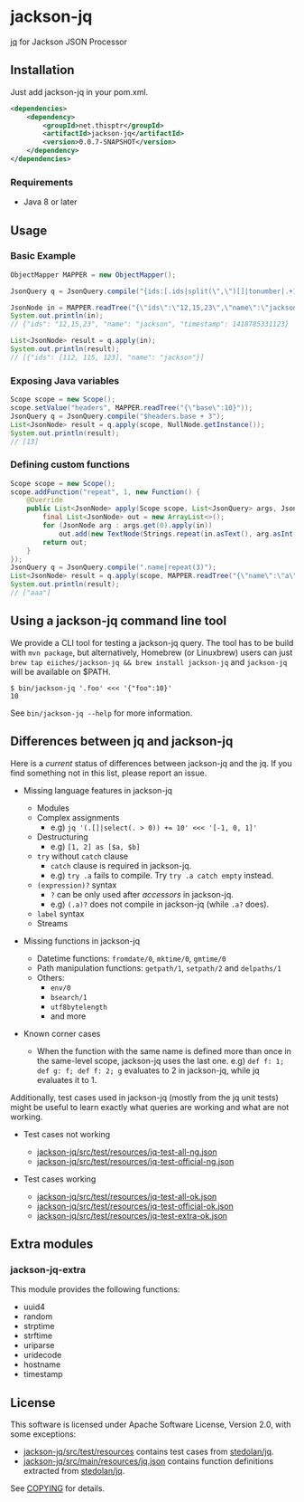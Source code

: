 jackson-jq
==========

[jq](http://stedolan.github.io/jq/) for Jackson JSON Processor

Installation
------------

Just add jackson-jq in your pom.xml.

```xml
<dependencies>
	<dependency>
		<groupId>net.thisptr</groupId>
		<artifactId>jackson-jq</artifactId>
		<version>0.0.7-SNAPSHOT</version>
	</dependency>
</dependencies>
```

### Requirements

 - Java 8 or later

Usage
-----

### Basic Example

```java
ObjectMapper MAPPER = new ObjectMapper();

JsonQuery q = JsonQuery.compile("{ids:[.ids|split(\",\")[]|tonumber|.+100],name}");

JsonNode in = MAPPER.readTree("{\"ids\":\"12,15,23\",\"name\":\"jackson\",\"timestamp\":1418785331123}");
System.out.println(in);
// {"ids": "12,15,23", "name": "jackson", "timestamp": 1418785331123}

List<JsonNode> result = q.apply(in);
System.out.println(result);
// [{"ids": [112, 115, 123], "name": "jackson"}]
```

### Exposing Java variables

```java
Scope scope = new Scope();
scope.setValue("headers", MAPPER.readTree("{\"base\":10}"));
JsonQuery q = JsonQuery.compile("$headers.base + 3");
List<JsonNode> result = q.apply(scope, NullNode.getInstance());
System.out.println(result);
// [13]
```

### Defining custom functions

```java
Scope scope = new Scope();
scope.addFunction("repeat", 1, new Function() {
	@Override
	public List<JsonNode> apply(Scope scope, List<JsonQuery> args, JsonNode in) throws JsonQueryException {
		final List<JsonNode> out = new ArrayList<>();
		for (JsonNode arg : args.get(0).apply(in))
			out.add(new TextNode(Strings.repeat(in.asText(), arg.asInt())));
		return out;
	}
});
JsonQuery q = JsonQuery.compile(".name|repeat(3)");
List<JsonNode> result = q.apply(scope, MAPPER.readTree("{\"name\":\"a\"}"));
System.out.println(result);
// ["aaa"]
```

Using a jackson-jq command line tool
------------------------------------

We provide a CLI tool for testing a jackson-jq query. The tool has to be build with `mvn package`, but alternatively, Homebrew (or Linuxbrew) users can just `brew tap eiiches/jackson-jq && brew install jackson-jq` and `jackson-jq` will be available on $PATH.

```
$ bin/jackson-jq '.foo' <<< '{"foo":10}'
10
```

See `bin/jackson-jq --help` for more information.


Differences between jq and jackson-jq
-------------------------------------

Here is a *current* status of differences between jackson-jq and the jq. If you find something not in this list, please report an issue.

 - Missing language features in jackson-jq
   - Modules
   - Complex assignments
     - e.g) `jq '(.[]|select(. > 0)) += 10' <<< '[-1, 0, 1]'`
   - Destructuring
     - e.g) `[1, 2] as [$a, $b]`
   - `try` without `catch` clause
     - `catch` clause is required in jackson-jq.
     - e.g) `try .a` fails to compile. Try `try .a catch empty` instead.
   - `(expression)?` syntax
     - `?` can be only used after *accessors* in jackson-jq.
     - e.g) `(.a)?` does not compile in jackson-jq (while `.a?` does).
   - `label` syntax
   - Streams

 - Missing functions in jackson-jq
   - Datetime functions: `fromdate/0`, `mktime/0`, `gmtime/0`
   - Path manipulation functions: `getpath/1`, `setpath/2` and `delpaths/1`
   - Others:
     - `env/0`
     - `bsearch/1`
     - `utf8bytelength`
     - and more

 - Known corner cases
   - When the function with the same name is defined more than once in the same-level scope, jackson-jq uses the last one. e.g) `def f: 1; def g: f; def f: 2; g` evaluates to 2 in jackson-jq, while jq evaluates it to 1.

Additionally, test cases used in jackson-jq (mostly from the jq unit tests) might be useful to learn exactly what queries are working and what are not working.

 - Test cases not working
   - [jackson-jq/src/test/resources/jq-test-all-ng.json](jackson-jq/src/test/resources/jq-test-all-ng.json)
   - [jackson-jq/src/test/resources/jq-test-official-ng.json](jackson-jq/src/test/resources/jq-test-official-ng.json)

 - Test cases working
   - [jackson-jq/src/test/resources/jq-test-all-ok.json](jackson-jq/src/test/resources/jq-test-all-ok.json)
   - [jackson-jq/src/test/resources/jq-test-official-ok.json](jackson-jq/src/test/resources/jq-test-official-ok.json)
   - [jackson-jq/src/test/resources/jq-test-extra-ok.json](jackson-jq/src/test/resources/jq-test-extra-ok.json)

Extra modules
-------------

### jackson-jq-extra

This module provides the following functions:

 - uuid4
 - random
 - strptime
 - strftime
 - uriparse
 - uridecode
 - hostname
 - timestamp

License
-------

This software is licensed under Apache Software License, Version 2.0, with some exceptions:

 - [jackson-jq/src/test/resources](jackson-jq/src/test/resources) contains test cases from [stedolan/jq](https://github.com/stedolan/jq).
 - [jackson-jq/src/main/resources/jq.json](jackson-jq/src/main/resources/jq.json) contains function definitions extracted from [stedolan/jq](https://github.com/stedolan/jq).

See [COPYING](COPYING) for details.

